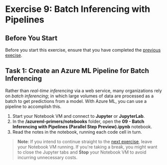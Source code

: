 # Exercise 9: Batch Inferencing with Pipelines

## Before You Start

Before you start this exercise, ensure that you have completed the [previous execise](ex8.md).

## Task 1: Create an Azure ML Pipeline for Batch Inferencing

Rather than *real-time inferencing* via a web service, many organizations rely on *batch inferencing*; in which large volumes of data are processed as a batch to get predictions from a model. With Azure ML, you can use a pipeline to accomplish this.

1. Start your Notebook VM and connect to **Jupyter** or **JupyterLab**.
2. In the **/azureml-primers/notebooks** folder, open the **09 - Batch Inferencing with Pipelines (Parallel Step Preview).ipynb** notebook.
3. Read the notes in the notebook, running each code cell in turn.

> **Note**: If you intend to continue straight to the [next exercise](ex10.md), leave your Notebook VM running. If you're taking a break, you might want to close the Jupyter tabs and **Stop** your Notebook VM to avoid incurring unnecessary costs.
